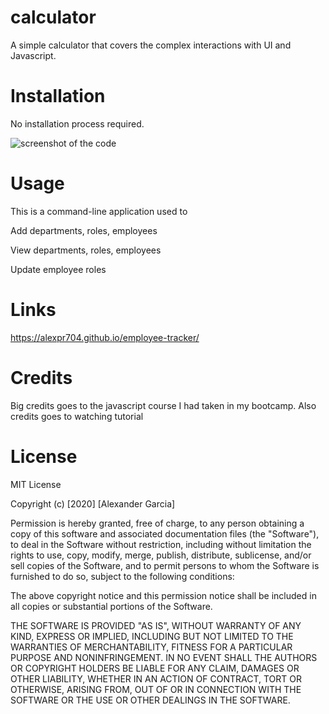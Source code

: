 # calculator
A  simple calculator that covers the complex interactions with UI and Javascript.

# Installation
No installation process required.

![screenshot of the code](Images/gif.gif)



# Usage
This is a command-line application used to

Add departments, roles, employees

View departments, roles, employees

Update employee roles

# Links
https://alexpr704.github.io/employee-tracker/

# Credits
Big credits goes to the javascript course I had taken in my bootcamp. Also credits goes to watching tutorial

# License
MIT License

Copyright (c) [2020] [Alexander Garcia]

Permission is hereby granted, free of charge, to any person obtaining a copy of this software and associated documentation files (the "Software"), to deal in the Software without restriction, including without limitation the rights to use, copy, modify, merge, publish, distribute, sublicense, and/or sell copies of the Software, and to permit persons to whom the Software is furnished to do so, subject to the following conditions:

The above copyright notice and this permission notice shall be included in all copies or substantial portions of the Software.

THE SOFTWARE IS PROVIDED "AS IS", WITHOUT WARRANTY OF ANY KIND, EXPRESS OR IMPLIED, INCLUDING BUT NOT LIMITED TO THE WARRANTIES OF MERCHANTABILITY, FITNESS FOR A PARTICULAR PURPOSE AND NONINFRINGEMENT. IN NO EVENT SHALL THE AUTHORS OR COPYRIGHT HOLDERS BE LIABLE FOR ANY CLAIM, DAMAGES OR OTHER LIABILITY, WHETHER IN AN ACTION OF CONTRACT, TORT OR OTHERWISE, ARISING FROM, OUT OF OR IN CONNECTION WITH THE SOFTWARE OR THE USE OR OTHER DEALINGS IN THE SOFTWARE.